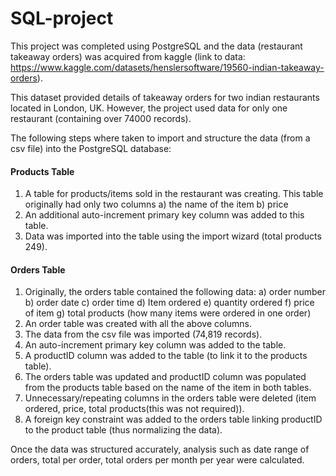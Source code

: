 # SQL-project

This project was completed using PostgreSQL and the data (restaurant takeaway orders) was acquired from kaggle (link to data: https://www.kaggle.com/datasets/henslersoftware/19560-indian-takeaway-orders).

This dataset provided details of takeaway orders for two indian restaurants located in London, UK.  However, the project used data for only one restaurant (containing over 74000 records).

The following steps where taken to  import and structure the data (from a csv file) into the PostgreSQL database:

#### Products Table
1) A table for products/items sold in the restaurant was creating.  This table originally had only two columns a) the name of the item b) price
2) An additional auto-increment primary key column was added to this table.
3) Data was imported into the table using the import wizard (total products 249).

#### Orders Table
1) Originally, the orders table contained the following data: a) order number b) order date c) order time d) Item ordered e) quantity ordered f) price of item g) total products (how many items were ordered in one order)
2) An order table was created with all the above columns.
3) The data from the csv file was imported (74,819 records).
4) An auto-increment primary key column was added to the table.
5) A productID column was added to the table (to link it to the products table).
6) The orders table was updated and productID column was populated from the products table based on the name of the item in both tables.
7) Unnecessary/repeating columns in the orders table were deleted (item ordered, price, total products(this was not required)).
8) A foreign key constraint was added to the orders table linking productID to the product table (thus normalizing the data).

Once the data was structured accurately, analysis such as date range of orders, total per order, total orders per month per year were calculated.
